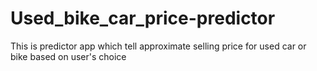 # Used_bike_car_price-predictor
 This is predictor app which tell  approximate selling price for used car or bike based on user's choice
